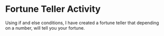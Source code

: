 # Fortune Teller Activity
Using if and else conditions, I have created a fortune teller that depending on a number, will tell you your fortune.